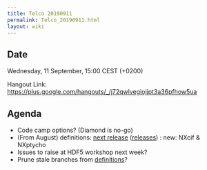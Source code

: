 ```yaml
---
title: Telco 20190911
permalink: Telco_20190911.html
layout: wiki
---
```


Date
----

Wednesday, 11 September, 15:00 CEST (+0200)

<!-- end of autogeneration -->

Hangout Link:
<https://plus.google.com/hangouts/_/j72qwlvegiojjpt3a36pfhow5ua>

Agenda
------
   * Code camp options? (Diamond is no-go)
   * (From August) definitions: [next release](https://github.com/nexusformat/definitions/milestone/8) ([releases](https://github.com/nexusformat/definitions/releases)) : new: NXcif & NXptycho
   * Issues to raise at HDF5 workshop next week?
   * Prune stale branches from [definitions](https://github.com/nexusformat/definitions/branches/stale])?
